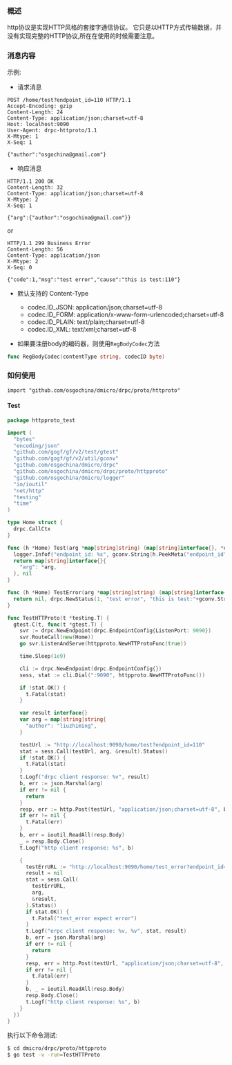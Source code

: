 ### 概述

http协议是实现HTTP风格的套接字通信协议。
它只是以HTTP方式传输数据，并没有实现完整的HTTP协议,所在在使用的时候需要注意。

### 消息内容

示例:
- 请求消息

```
POST /home/test?endpoint_id=110 HTTP/1.1
Accept-Encoding: gzip
Content-Length: 24
Content-Type: application/json;charset=utf-8
Host: localhost:9090
User-Agent: drpc-httproto/1.1
X-Mtype: 1
X-Seq: 1

{"author":"osgochina@gmail.com"}
```

- 响应消息

```
HTTP/1.1 200 OK
Content-Length: 32
Content-Type: application/json;charset=utf-8
X-Mtype: 2
X-Seq: 1

{"arg":{"author":"osgochina@gmail.com"}}
```

or

```
HTTP/1.1 299 Business Error
Content-Length: 56
Content-Type: application/json
X-Mtype: 2
X-Seq: 0

{"code":1,"msg":"test error","cause":"this is test:110"}
```

- 默认支持的 Content-Type
    - codec.ID_JSON:     application/json;charset=utf-8
    - codec.ID_FORM:     application/x-www-form-urlencoded;charset=utf-8
    - codec.ID_PLAIN:    text/plain;charset=utf-8
    - codec.ID_XML:      text/xml;charset=utf-8


-  如果要注册body的编码器，则使用`RegBodyCodec`方法

```go
func RegBodyCodec(contentType string, codecID byte)
```

### 如何使用

`import "github.com/osgochina/dmicro/drpc/proto/httproto"`

#### Test

```go
package httpproto_test

import (
  "bytes"
  "encoding/json"
  "github.com/gogf/gf/v2/test/gtest"
  "github.com/gogf/gf/v2/util/gconv"
  "github.com/osgochina/dmicro/drpc"
  "github.com/osgochina/dmicro/drpc/proto/httpproto"
  "github.com/osgochina/dmicro/logger"
  "io/ioutil"
  "net/http"
  "testing"
  "time"
)

type Home struct {
  drpc.CallCtx
}

func (h *Home) Test(arg *map[string]string) (map[string]interface{}, *drpc.Status) {
  logger.Infof("endpoint_id: %s", gconv.String(h.PeekMeta("endpoint_id")))
  return map[string]interface{}{
    "arg": *arg,
  }, nil
}

func (h *Home) TestError(arg *map[string]string) (map[string]interface{}, *drpc.Status) {
  return nil, drpc.NewStatus(1, "test error", "this is test:"+gconv.String(h.PeekMeta("endpoint_id")))
}

func TestHTTProto(t *testing.T) {
  gtest.C(t, func(t *gtest.T) {
    svr := drpc.NewEndpoint(drpc.EndpointConfig{ListenPort: 9090})
    svr.RouteCall(new(Home))
    go svr.ListenAndServe(httpproto.NewHTTProtoFunc(true))

    time.Sleep(1e9)

    cli := drpc.NewEndpoint(drpc.EndpointConfig{})
    sess, stat := cli.Dial(":9090", httpproto.NewHTTProtoFunc())

    if !stat.OK() {
      t.Fatal(stat)
    }

    var result interface{}
    var arg = map[string]string{
      "author": "liuzhiming",
    }

    testUrl := "http://localhost:9090/home/test?endpoint_id=110"
    stat = sess.Call(testUrl, arg, &result).Status()
    if !stat.OK() {
      t.Fatal(stat)
    }
    t.Logf("drpc client response: %v", result)
    b, err := json.Marshal(arg)
    if err != nil {
      return
    }
    resp, err := http.Post(testUrl, "application/json;charset=utf-8", bytes.NewReader(b))
    if err != nil {
      t.Fatal(err)
    }
    b, err = ioutil.ReadAll(resp.Body)
    _ = resp.Body.Close()
    t.Logf("http client response: %s", b)

    {
      testErrURL := "http://localhost:9090/home/test_error?endpoint_id=110"
      result = nil
      stat = sess.Call(
        testErrURL,
        arg,
        &result,
      ).Status()
      if stat.OK() {
        t.Fatal("test_error expect error")
      }
      t.Logf("erpc client response: %v, %v", stat, result)
      b, err = json.Marshal(arg)
      if err != nil {
        return
      }
      resp, err = http.Post(testUrl, "application/json;charset=utf-8", bytes.NewReader(b))
      if err != nil {
        t.Fatal(err)
      }
      b, _ = ioutil.ReadAll(resp.Body)
      resp.Body.Close()
      t.Logf("http client response: %s", b)
    }
  })
}

```

执行以下命令测试:

```sh
$ cd dmicro/drpc/proto/httpproto
$ go test -v -run=TestHTTProto
```
